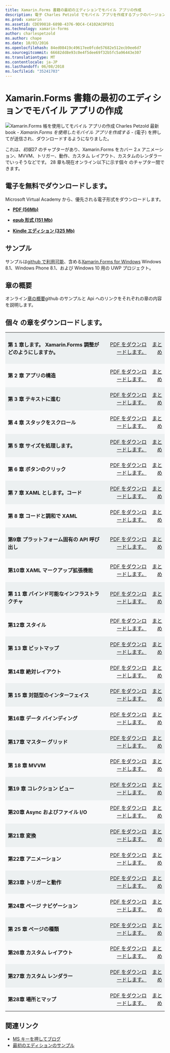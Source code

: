 ```yaml
---
title: Xamarin.Forms 書籍の最初のエディションでモバイル アプリの作成
description: 電子 Charles Petzold でモバイル アプリを作成するブックのバージョンと Xamarin.Forms アプリケーション開発について説明します。
ms.prod: xamarin
ms.assetid: CDE99818-689B-4376-9DC4-C4102AC0F931
ms.technology: xamarin-forms
author: charlespetzold
ms.author: chape
ms.date: 10/03/2016
ms.openlocfilehash: 84ed08419c49617ee0fcde57682e512ecb9ee6d7
ms.sourcegitcommit: 66682dd8e93c0e4f5dee69f32b5fc5a96443e307
ms.translationtype: MT
ms.contentlocale: ja-JP
ms.lasthandoff: 06/08/2018
ms.locfileid: "35241703"
---
```

# <a name="creating-mobile-apps-with-xamarinforms-book-first-edition"></a>Xamarin.Forms 書籍の最初のエディションでモバイル アプリの作成

<p><img src="Images/Cover-sml.png" title="Xamarin.Forms 帳を使用してモバイル アプリの作成" align="left" />Charles Petzold 最新 book - <i>Xamarin.Forms を使用したモバイル アプリを作成する</i> - (電子) を押してが送信され、ダウンロードするようになりました。</p>

これは、*初版*27 のチャプターがあり、Xamarin.Forms をカバー&nbsp;2.x アニメーション、MVVM、トリガー、動作、カスタム レイアウト、カスタムのレンダラーでいっそうなどです。
28 章も現在オンライン以下に示す個々 のチャプター間できます。

## <a name="download-ebook-for-free"></a>電子を無料でダウンロードします。

Microsoft Virtual Academy から、優先される電子形式をダウンロードします。

*    [**PDF (56Mb)**](https://aka.ms/xamebook)

*    [**epub 形式 (151 Mb)**](https://aka.ms/xamebook/epub)

*    [**Kindle エディション (325 Mb)**](https://aka.ms/xamebook/mobi)

## <a name="samples"></a>サンプル

サンプルは[github で利用可能](https://github.com/xamarin/xamarin-forms-book-samples)、含める[Xamarin.Forms for Windows](~/xamarin-forms/platform/windows/index.md) Windows 8.1、Windows Phone 8.1、および Windows 10 用の UWP プロジェクト。

## <a name="chapter-summaries"></a>章の概要

オンライン[章の概要](summaries/index.md)github のサンプルと Api へのリンクをそれぞれの章の内容を説明します。

## <a name="download-individual-chapters"></a>個々 の章をダウンロードします。

<table style="border:0px; box-shadow:0 0px 0px" cellpadding="0" cellspacing="2" border="0" width="85%">
<tr style="background:#ecf0f1">
  <td style="border:0px;">
    <h4>第 1 章します。 Xamarin.Forms 調整がどのようにしますか。</h4>
  </td>
  <td style="border:0px;" align="right"><a href="https://download.xamarin.com/developer/xamarin-forms-book/XamarinFormsBook-Ch01-Apr2016.pdf">PDF をダウンロードします。</a> </td>
  <td style="border:0px;" align="right"><a href="summaries/chapter01.md">まとめ</a></td>
</tr>
<tr style="background:#f8f9fa">
  <td style="border:0px;">
    <h4>第 2 章 アプリの構造</h4>
  </td>
  <td style="border:0px;" align="right"><a href="https://download.xamarin.com/developer/xamarin-forms-book/XamarinFormsBook-Ch02-Apr2016.pdf">PDF をダウンロードします。</a> </td>
  <td style="border:0px;" align="right"><a href="summaries/chapter02.md">まとめ</a></td>
</tr>
<tr style="background:#ecf0f1">
  <td style="border:0px;">
    <h4>第 3 章 テキストに進む</h4>
  </td>
  <td style="border:0px;" align="right"><a href="https://download.xamarin.com/developer/xamarin-forms-book/XamarinFormsBook-Ch03-Apr2016.pdf">PDF をダウンロードします。</a> </td>
  <td style="border:0px;" align="right"><a href="summaries/chapter03.md">まとめ</a></td>
</tr>
<tr style="background:#f8f9fa">
  <td style="border:0px;">
    <h4>第 4 章 スタックをスクロール</h4>
  </td>
  <td style="border:0px;" align="right"><a href="https://download.xamarin.com/developer/xamarin-forms-book/XamarinFormsBook-Ch04-Apr2016.pdf">PDF をダウンロードします。</a> </td>
  <td style="border:0px;" align="right"><a href="summaries/chapter04.md">まとめ</a></td>
</tr>
<tr style="background:#ecf0f1">
  <td style="border:0px;">
    <h4>第 5 章 サイズを処理します。</h4>
  </td>
  <td style="border:0px;" align="right"><a href="https://download.xamarin.com/developer/xamarin-forms-book/XamarinFormsBook-Ch05-Apr2016.pdf">PDF をダウンロードします。</a> </td>
  <td style="border:0px;" align="right"><a href="summaries/chapter05.md">まとめ</a></td>
</tr>
<tr style="background:#f8f9fa">
  <td style="border:0px;">
    <h4>第 6 章 ボタンのクリック</h4>
  </td>
  <td style="border:0px;" align="right"><a href="https://download.xamarin.com/developer/xamarin-forms-book/XamarinFormsBook-Ch06-Apr2016.pdf">PDF をダウンロードします。</a> </td>
  <td style="border:0px;" align="right"><a href="summaries/chapter06.md">まとめ</a></td>
</tr>
<tr style="background:#ecf0f1">
  <td style="border:0px;">
    <h4>第 7 章 XAML とします。コード</h4>
  </td>
  <td style="border:0px;" align="right"><a href="https://download.xamarin.com/developer/xamarin-forms-book/XamarinFormsBook-Ch07-Apr2016.pdf">PDF をダウンロードします。</a> </td>
  <td style="border:0px;" align="right"><a href="summaries/chapter07.md">まとめ</a></td>
</tr>
<tr style="background:#f8f9fa">
  <td style="border:0px;">
    <h4>第 8 章 コードと調和で XAML</h4>
  </td>
  <td style="border:0px;" align="right"><a href="https://download.xamarin.com/developer/xamarin-forms-book/XamarinFormsBook-Ch08-Apr2016.pdf">PDF をダウンロードします。</a> </td>
  <td style="border:0px;" align="right"><a href="summaries/chapter08.md">まとめ</a></td>
</tr>
<tr style="background:#ecf0f1">
  <td style="border:0px;">
    <h4>第9章 プラットフォーム固有の API 呼び出し</h4>
  </td>
  <td style="border:0px;" align="right"><a href="https://download.xamarin.com/developer/xamarin-forms-book/XamarinFormsBook-Ch09-Apr2016.pdf">PDF をダウンロードします。</a> </td>
  <td style="border:0px;" align="right"><a href="summaries/chapter09.md">まとめ</a></td>
</tr>
<tr style="background:#f8f9fa">
  <td style="border:0px;">
    <h4>第10章 XAML マークアップ拡張機能</h4>
  </td>
  <td style="border:0px;" align="right"><a href="https://download.xamarin.com/developer/xamarin-forms-book/XamarinFormsBook-Ch10-Apr2016.pdf">PDF をダウンロードします。</a> </td>
  <td style="border:0px;" align="right"><a href="summaries/chapter10.md">まとめ</a></td>
</tr>
<tr style="background:#ecf0f1">
  <td style="border:0px;">
    <h4>第 11 章 バインド可能なインフラストラクチャ</h4>
  </td>
  <td style="border:0px;" align="right"><a href="https://download.xamarin.com/developer/xamarin-forms-book/XamarinFormsBook-Ch11-Apr2016.pdf">PDF をダウンロードします。</a> </td>
  <td style="border:0px;" align="right"><a href="summaries/chapter11.md">まとめ</a></td>
</tr>
<tr style="background:#f8f9fa">
  <td style="border:0px;">
    <h4>第12章 スタイル</h4>
  </td>
  <td style="border:0px;" align="right"><a href="https://download.xamarin.com/developer/xamarin-forms-book/XamarinFormsBook-Ch12-Apr2016.pdf">PDF をダウンロードします。</a> </td>
  <td style="border:0px;" align="right"><a href="summaries/chapter12.md">まとめ</a></td>
</tr>
<tr style="background:#ecf0f1">
  <td style="border:0px;">
    <h4>第 13 章 ビットマップ</h4>
  </td>
  <td style="border:0px;" align="right"><a href="https://download.xamarin.com/developer/xamarin-forms-book/XamarinFormsBook-Ch13-Apr2016.pdf">PDF をダウンロードします。</a> </td>
  <td style="border:0px;" align="right"><a href="summaries/chapter13.md">まとめ</a></td>
</tr>
<tr style="background:#f8f9fa">
  <td style="border:0px;">
    <h4>第14章 絶対レイアウト</h4>
  </td>
  <td style="border:0px;" align="right"><a href="https://download.xamarin.com/developer/xamarin-forms-book/XamarinFormsBook-Ch14-Apr2016.pdf">PDF をダウンロードします。</a> </td>
  <td style="border:0px;" align="right"><a href="summaries/chapter14.md">まとめ</a></td>
</tr>
<tr style="background:#ecf0f1">
  <td style="border:0px;">
    <h4>第 15 章 対話型のインターフェイス</h4>
  </td>
  <td style="border:0px;" align="right"><a href="https://download.xamarin.com/developer/xamarin-forms-book/XamarinFormsBook-Ch15-Apr2016.pdf">PDF をダウンロードします。</a> </td>
  <td style="border:0px;" align="right"><a href="summaries/chapter15.md">まとめ</a></td>
</tr>
<tr style="background:#f8f9fa">
  <td style="border:0px;">
    <h4>第16章 データ バインディング</h4>
  </td>
  <td style="border:0px;" align="right"><a href="https://download.xamarin.com/developer/xamarin-forms-book/XamarinFormsBook-Ch16-Apr2016.pdf">PDF をダウンロードします。</a> </td>
  <td style="border:0px;" align="right"><a href="summaries/chapter16.md">まとめ</a></td>
</tr>
<tr style="background:#ecf0f1">
  <td style="border:0px;">
    <h4>第17章 マスター グリッド</h4>
  </td>
  <td style="border:0px;" align="right"><a href="https://download.xamarin.com/developer/xamarin-forms-book/XamarinFormsBook-Ch17-Apr2016.pdf">PDF をダウンロードします。</a> </td>
  <td style="border:0px;" align="right"><a href="summaries/chapter17.md">まとめ</a></td></tr>
<tr style="background:#f8f9fa">
  <td style="border:0px;">
    <h4>第 18 章 MVVM</h4>
  </td>
  <td style="border:0px;" align="right"><a href="https://download.xamarin.com/developer/xamarin-forms-book/XamarinFormsBook-Ch18-Apr2016.pdf">PDF をダウンロードします。</a> </td>
  <td style="border:0px;" align="right"><a href="summaries/chapter18.md">まとめ</a></td></tr>
<tr style="background:#ecf0f1">
  <td style="border:0px;">
    <h4>第19 章 コレクション ビュー</h4>
  </td>
  <td style="border:0px;" align="right"><a href="https://download.xamarin.com/developer/xamarin-forms-book/XamarinFormsBook-Ch19-Apr2016.pdf">PDF をダウンロードします。</a> </td>
  <td style="border:0px;" align="right"><a href="summaries/chapter19.md">まとめ</a></td></tr>
<tr style="background:#f8f9fa">
  <td style="border:0px;">
    <h4>第20章 Async およびファイル I/O</h4>
  </td>
  <td style="border:0px;" align="right"><a href="https://download.xamarin.com/developer/xamarin-forms-book/XamarinFormsBook-Ch20-Apr2016.pdf">PDF をダウンロードします。</a> </td>
  <td style="border:0px;" align="right"><a href="summaries/chapter20.md">まとめ</a></td></tr>
<tr style="background:#ecf0f1">
  <td style="border:0px;">
    <h4>第21章 変換</h4>
  </td>
  <td style="border:0px;" align="right"><a href="https://download.xamarin.com/developer/xamarin-forms-book/XamarinFormsBook-Ch21-Apr2016.pdf">PDF をダウンロードします。</a> </td>
  <td style="border:0px;" align="right"><a href="summaries/chapter21.md">まとめ</a></td></tr>
</tr>
<tr style="background:#f8f9fa">
  <td style="border:0px;">
    <h4>第22章 アニメーション</h4>
  </td>
  <td style="border:0px;" align="right"><a href="https://download.xamarin.com/developer/xamarin-forms-book/XamarinFormsBook-Ch22-Apr2016.pdf">PDF をダウンロードします。</a> </td>
  <td style="border:0px;" align="right"><a href="summaries/chapter22.md">まとめ</a></td></tr>
</tr>
<tr style="background:#ecf0f1">
  <td style="border:0px;">
    <h4>第23章 トリガーと動作</h4>
  </td>
  <td style="border:0px;" align="right"><a href="https://download.xamarin.com/developer/xamarin-forms-book/XamarinFormsBook-Ch23-Apr2016.pdf">PDF をダウンロードします。</a> </td>
  <td style="border:0px;" align="right"><a href="summaries/chapter23.md">まとめ</a></td></tr>
</tr>
<tr style="background:#f8f9fa">
  <td style="border:0px;">
    <h4>第24章 ページ ナビゲーション</h4>
  </td>
  <td style="border:0px;" align="right"><a href="https://download.xamarin.com/developer/xamarin-forms-book/XamarinFormsBook-Ch24-Apr2016.pdf">PDF をダウンロードします。</a> </td>
  <td style="border:0px;" align="right"><a href="summaries/chapter24.md">まとめ</a></td></tr>
</tr>
<tr style="background:#ecf0f1">
  <td style="border:0px;">
    <h4>第 25 章 ページの種類</h4>
  </td>
  <td style="border:0px;" align="right"><a href="https://download.xamarin.com/developer/xamarin-forms-book/XamarinFormsBook-Ch25-Apr2016.pdf">PDF をダウンロードします。</a> </td>
  <td style="border:0px;" align="right"><a href="summaries/chapter25.md">まとめ</a></td></tr>
</tr>
<tr style="background:#f8f9fa">
  <td style="border:0px;">
    <h4>第26章 カスタム レイアウト</h4>
  </td>
  <td style="border:0px;" align="right"><a href="https://download.xamarin.com/developer/xamarin-forms-book/XamarinFormsBook-Ch26-Apr2016.pdf">PDF をダウンロードします。</a> </td>
  <td style="border:0px;" align="right"><a href="summaries/chapter26.md">まとめ</a></td></tr>
</tr>
<tr style="background:#ecf0f1">
  <td style="border:0px;">
    <h4>第27章 カスタム レンダラー</h4>
  </td>
  <td style="border:0px;" align="right"><a href="https://download.xamarin.com/developer/xamarin-forms-book/XamarinFormsBook-Ch27-Apr2016.pdf">PDF をダウンロードします。</a> </td>
  <td style="border:0px;" align="right"><a href="summaries/chapter27.md">まとめ</a></td></tr>
</tr>
<tr style="background:#f8f9fa">
  <td style="border:0px;">
    <h4>第28章 場所とマップ</h4>
  </td>
  <td style="border:0px;" align="right"><a href="https://download.xamarin.com/developer/xamarin-forms-book/XamarinFormsBook-Ch28-Aug2016.pdf">PDF をダウンロードします。</a> </td>
  <td style="border:0px;" align="right"><a href="summaries/chapter28.md">まとめ</a></td></tr>
</tr>
</table>



## <a name="related-links"></a>関連リンク

- [MS キーを押してブログ](https://blogs.msdn.microsoft.com/microsoft_press/2016/03/31/free-ebook-creating-mobile-apps-with-xamarin-forms/)
- [最初のエディションのサンプル](https://github.com/xamarin/xamarin-forms-book-samples)
